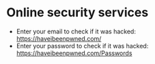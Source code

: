 # Online security services

* Enter your email to check if it was hacked: https://haveibeenpwned.com/
* Enter your password to check if it was hacked: https://haveibeenpwned.com/Passwords

